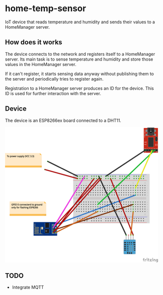 # home-temp-sensor
IoT device that reads temperature and humidity and sends their values to a HomeManager server.

## How does it works
The device connects to the network and registers itself to a HomeManager server.
Its main task is to sense temperature and humidity and store those values in the HomeManager server.

If it can't register, it starts sensing data anyway without publishing them to the server and periodically tries to register again.

Registration to a HomeManager server produces an ID for the device. This ID is used for further interaction with the server.

## Device

The device is an ESP8266ex board connected to a DHT11.

![Wiring scheme](https://github.com/a-liut/home-temp-sensor/blob/master/images/wiring.png)

## TODO
- Integrate MQTT
